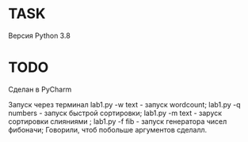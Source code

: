 # TASK
Версия Python 3.8

# TODO
Сделан в PyCharm

Запуск через терминал lab1.py -w text - запуск wordcount;
                      lab1.py -q numbers - запуск быстрой сортировки;
                      lab1.py -m text - заруск сортировки слияниями ;
                      lab1.py -f fib - запуск генератора чисел фибоначи;
Говорили, чтоб побольше аргументов сделалл.
